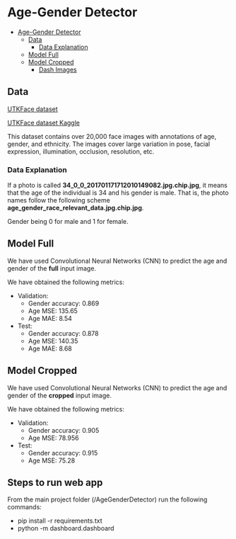 #  Age-Gender Detector

- [Age-Gender Detector](#age-gender-detector)
  - [Data](#data)
    - [Data Explanation](#data-explanation)
  - [Model Full](#model-full)
  - [Model Cropped](#model-cropped)
    - [Dash Images](#dash-images)
  

## Data

[UTKFace dataset](https://susanqq.github.io/UTKFace/)

[UTKFace dataset Kaggle](https://www.kaggle.com/jangedoo/utkface-new)

This dataset contains over 20,000 face images with annotations of
age, gender, and ethnicity. The images cover large variation in pose, facial expression, 
illumination, occlusion, resolution, etc.

### Data Explanation

If a photo is called __34_0_0_201701171712010149082.jpg.chip.jpg__, it means that the age of the individual is 34 and his gender is male. 
That is, the photo names follow the following scheme __age_gender_race_relevant_data.jpg.chip.jpg__.

Gender being 0 for male and 1 for female.


## Model Full

We have used Convolutional Neural Networks (CNN) to predict the age and gender of the **full** input image.

We have obtained the following metrics:
- Validation:
  - Gender accuracy: 0.869
  - Age MSE: 135.65
  - Age MAE: 8.54
- Test:
  - Gender accuracy: 0.878
  - Age MSE: 140.35
  - Age MAE: 8.68


## Model Cropped

We have used Convolutional Neural Networks (CNN) to predict the age and gender of the **cropped** input image.

We have obtained the following metrics:
- Validation:
  - Gender accuracy: 0.905
  - Age MSE: 78.956
- Test:
  - Gender accuracy: 0.915
  - Age MSE: 75.28

## Steps to run web app

From the main project folder (/AgeGenderDetector) run the following commands:

- pip install -r requirements.txt
- python -m dashboard.dashboard





